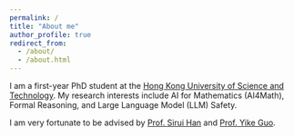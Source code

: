 ```yaml
---
permalink: /
title: "About me"
author_profile: true
redirect_from: 
  - /about/
  - /about.html
---
```



I am a first-year PhD student at the [Hong Kong University of Science and Technology](https://hkust.edu.hk). My research interests include AI for Mathematics (AI4Math), Formal Reasoning, and Large Language Model (LLM) Safety.

I am very fortunate to be advised by [Prof. Sirui Han](https://facultyprofiles.hkust.edu.hk/profiles.php?profile=sirui-han-siruihan) and [Prof. Yike Guo](https://facultyprofiles.hkust.edu.hk/profiles.php?profile=yike-guo-yikeguo). 

